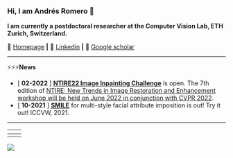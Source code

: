 ### Hi, I am Andrés Romero 🎃

**I am currently a postdoctoral researcher at the Computer Vision Lab, ETH Zurich, Switzerland.**

🏡 [Homepage](https://afromero.co/) **|** 
👔 [Linkedin](https://www.linkedin.com/in/afromero/) **|** 
📰 [Google scholar](https://scholar.google.com.co/citations?user=k4m3LGIAAAAJ&hl)

<!--
**affromero/affromero** is a ✨ _special_ ✨ repository because its `README.md` (this file) appears on your GitHub profile.

Here are some ideas to get you started:

- 🔭 I’m currently working on ...
- 🌱 I’m currently learning ...
- 👯 I’m looking to collaborate on ...
- 🤔 I’m looking for help with ...
- 💬 Ask me about ...
- 📫 How to reach me: ...
- 😄 Pronouns: ...
- ⚡ Fun fact: ...
-->

------------

⚡⚡⚡**News**
- [ **02-2022** ] **[NTIRE22 Image Inpainting Challenge](https://github.com/affromero/NTIRE22_Inpainting)** is open. The 7th edition of [NTIRE: New Trends in Image Restoration and Enhancement workshop will be held on June 2022 in conjunction with CVPR 2022](https://data.vision.ee.ethz.ch/cvl/ntire22/).
- [ **10-2021** ] **[SMILE](https://affromero.github.io/SMILE/)** for multi-style facial attribute imposition is out! Try it out! ICCVW, 2021.

------------
<!--
- **[SMILE](https://github.com/affromero/SMILE)**
- **[SMIT](https://github.com/BCV-Uniandes/SMIT)**
- **[AUNets](https://github.com/BCV-Uniandes/AUNets)**
- **[EmoNet](https://github.com/affromero/EmoNet)**
-->

| <a href="https://github.com/affromero/SMILE"><img src="https://github-readme-stats.vercel.app/api/pin/?username=affromero&repo=SMILE&cache_seconds=10&theme=default" alt=""  /></a>| <a href="https://github.com/BCV-Uniandes/SMIT"><img src="https://github-readme-stats.vercel.app/api/pin/?username=BCV-Uniandes&repo=SMIT&cache_seconds=10&theme=default" alt="" /></a>|
|:--:|:--:|
| <a href="https://github.com/BCV-Uniandes/AUNets"><img src="https://github-readme-stats.vercel.app/api/pin/?username=BCV-Uniandes&repo=AUNets&cache_seconds=10&theme=default" alt=""  /></a>| <a href="https://github.com/affromero/EmoNet"><img src="https://github-readme-stats.vercel.app/api/pin/?username=affromero&repo=EmoNet&cache_seconds=10&theme=default" alt="" /></a>|


![](https://github-readme-stats.vercel.app/api?username=affromero&show_icons=true&hide=contribs,issues&cache_seconds=86400&theme=default)





